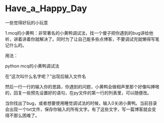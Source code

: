 # Have_a_Happy_Day
一些觉得好玩的小玩意

1.mcq的小黄鸭：非常著名的小黄鸭调试法，找一个傻子把你遇到的bug讲给他听，讲着讲着你就解决了。同时为了让自己能多些点博客，不要调试完就懒得写笔记什么的。

用法：

python mcq的小黄鸭调试法

在“这次叫什么名字呢？”出现后输入文件名

然后一行一行的输入你的思路，你遇到的问题，小黄鸭会做相声里那个好像叫捧哏的，回复一些预先设置好的语句，在py文件的第一行的列表里，可以随便改。

当你找出了bug，或者想要使用睡觉调试法的时候，输入0关闭小黄鸭。当前目录会出现一个txt文件，保存你输入的所有文字。有了这些文字，写一篇博客就会变得不那么困难了。